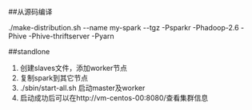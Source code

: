 ##从源码编译

./make-distribution.sh --name my-spark --tgz -Psparkr -Phadoop-2.6 -Phive -Phive-thriftserver -Pyarn


##standlone

1. 创建slaves文件，添加worker节点
2. 复制spark到其它节点
3. ./sbin/start-all.sh  启动master及worker
4. 启动成功后可以在http://vm-centos-00:8080/查看集群信息

